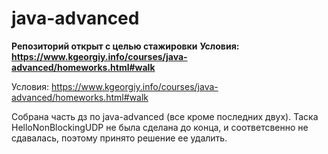 # java-advanced
**Репозиторий открыт с целью стажировки**
**Условия: https://www.kgeorgiy.info/courses/java-advanced/homeworks.html#walk**

Условия: https://www.kgeorgiy.info/courses/java-advanced/homeworks.html#walk

Собрана часть дз по java-advanced (все кроме последних двух). Таска HelloNonBlockingUDP не была сделана до конца, и соответсвенно не сдавалась, поэтому принято решение ее удалить. 

